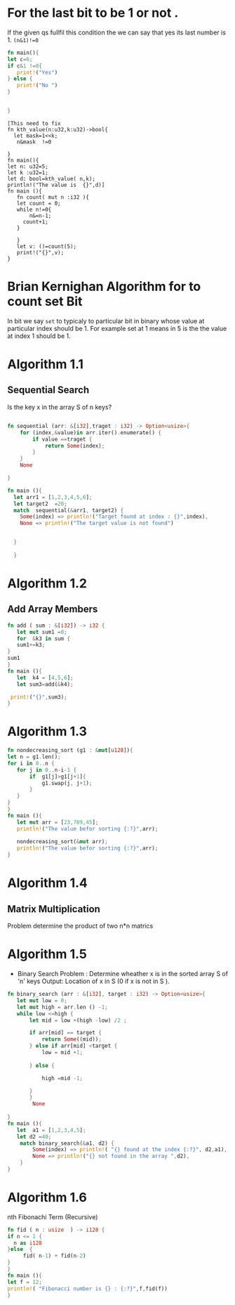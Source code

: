 # For the last bit to be 1 or not .
 If the given qs fullfil this condition the we can say that yes its last number is 1.
 `(n&1)!=0`
 ```Rust
 fn main(){
 let c=6;
 if c&1 !=0{
    print!("Yes")
 } else {
    print!("No ")
 }
 

}
 ```
 ```
[This need to fix
 fn kth_value(n:u32,k:u32)->bool{
   let mask=1<<k;
    n&mask  !=0

}
fn main(){
let n: u32=5;
let k :u32=1;
let d: bool=kth_value( n,k);
println!("The value is  {}",d)]
fn main (){
    fn count( mut n :i32 ){
    let count = 0;
    while n!=0{
        n&=n-1;
      count+1;
    }

    }
    let v: ()=count(5);
    print!("{}",v);
}
```


# Brian Kernighan Algorithm for  to count set Bit




  
In bit we say `set` to typicaly to particular bit in binary whose value at particular index should be 1.
For example set at 1 means in 5 is the the value at index 1 should be 1.


# Algorithm 1.1
  ## Sequential Search 
  Is the key x in the array S of n keys?

```Rust

fn sequential (arr: &[i32],traget : i32) -> Option<usize>{
    for (index,&value)in arr.iter().enumerate() {
        if value ==traget {
            return Some(index);
        }
    }
    None

}

fn main (){
  let arr1 = [1,2,3,4,5,6];
  let target2  =20;
  match  sequential(&arr1, target2) {
    Some(index) => println!("Target found at index : {}",index),
    None => println!("The target value is not found")


  }
  
  }

```
# Algorithm 1.2
 ## Add Array Members
 ```Rust
 fn add ( sum : &[i32]) -> i32 {
    let mut sum1 =0;
    for  &k3 in sum {
    sum1+=k3;
}
 sum1 
}
fn main (){
    let  k4 = [4,5,6];
    let sum3=add(&k4);

  print!("{}",sum3);
}
 ```
 # Algorithm 1.3
 ```Rust
 fn nondecreasing_sort (g1 : &mut[u128]){
 let n = g1.len();
 for i in 0..n {
    for j in 0..n-i-1 {
        if  g1[j]>g1[j+1]{
            g1.swap(j, j+1);
        }
    }
 }
} 
fn main (){
    let mut arr = [23,789,45];
    println!("The value befor sorting {:?}",arr);
    
    nondecreasing_sort(&mut arr);
    println!("The value befor sorting {:?}",arr);
}
 ```
 # Algorithm 1.4
  ## Matrix Multiplication
   Problem determine the product of two n*n matrics 

   
  # Algorithm 1.5
  -  Binary Search
   Problem : Determine wheather x is in the sorted array S of 'n' keys 
   Output: Location of x in S (0 if x is not in S ).

 ```Rust
 fn binary_search (arr : &[i32], target : i32) -> Option<usize>{
    let mut low = 0;
    let mut high = arr.len () -1;
    while low <=high {
        let mid = low +(high -low) /2 ;

        if arr[mid] == target {
            return Some((mid)); 
        } else if arr[mid] <target {
            low = mid +1;
            
        } else {

            high =mid -1;

        }
        }
         None
    
}
fn main (){
    let  a1 = [1,2,3,4,5];
    let d2 =40;
     match binary_search(&a1, d2) {
         Some(index) => println!( "{} found at the index {:?}", d2,a1),
         None => println!("{} not found in the array ",d2),
     }
}
 ```
 # Algorithm 1.6
 nth Fibonachi Term (Recursive)
 ``` Rust 
 fn fid ( n : usize  ) -> i128 {
if n <= 1 {
   n as i128
}else  {
      fid( n-1) + fid(n-2)
}
}
fn main (){
 let f = 12;
 println!( "Fibonacci number is {} : {:?}",f,fid(f))
}

 ```
